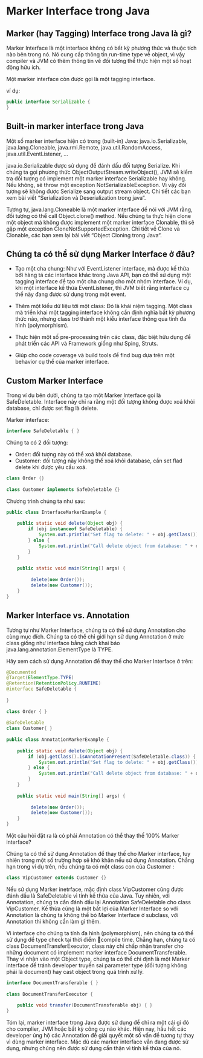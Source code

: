 # Marker Interface trong Java

## Marker (hay Tagging) Interface trong Java là gì?

Marker Interface là một interface không có bất kỳ phương thức và thuộc tích nào bên trong nó. Nó cung cấp thông tin run-time type về object, vì vậy compiler và JVM có thêm thông tin về đối tượng thể thực hiện một số hoạt động hữu ích.

Một marker interface còn được gọi là một tagging interface.

ví dụ:

```java
public interface Serializable {
}
```

## Built-in marker interface trong Java

Một số marker interface hiện có trong (built-in) Java: java.io.Serializable, java.lang.Cloneable, java.rmi.Remote, java.util.RandomAccess, java.util.EventListener, …

java.io.Serializable được sử dụng để đánh dấu đối tượng Serialize. Khi chúng ta gọi phương thức ObjectOutputStream.writeObject(), JVM sẽ kiểm tra đối tượng có implement một marker interface Serializable hay không. Nếu không, sẽ throw một exception NotSerializableException. Vì vậy đối tượng sẽ không được Serialize sang output stream object. Chi tiết các bạn xem bài viết “Serialization và Deserialization trong java“.

Tương tự, java.lang.Cloneable là một marker interface để nói với JVM rằng, đối tượng có thể call Object.clone() method. Nếu chúng ta thực hiện clone một object mà không được implement một marker interface Clonable, thì sẽ gặp một exception CloneNotSupportedException. Chi tiết về Clone và Clonable, các bạn xem lại bài viết “Object Cloning trong Java“.

## Chúng ta có thể sử dụng Marker Interface ở đâu?

- Tạo một cha chung: Như với EventListener interface, mà được kế thừa bởi hàng tá các interface khác trong Java API, bạn có thể sử dụng một tagging interface để tạo một cha chung cho một nhóm interface. Ví dụ, khi một interface kế thừa EventListener, thì JVM biết rằng interface cụ thể này đang được sử dụng trong một event.

- Thêm một kiểu dữ liệu tới một class: Đó là khái niệm tagging. Một class mà triển khai một tagging interface không cần định nghĩa bất kỳ phương thức nào, nhưng class trở thành một kiểu interface thông qua tính đa hình (polymorphism).

- Thực hiện một số pre-processing trên các class, đặc biệt hữu dụng để phát triển các API và Framework giống như Sping, Struts.

- Giúp cho code coverage và build tools để find bug dựa trên một behavior cụ thể của marker interface.

## Custom Marker Interface

Trong ví dụ bên dưới, chúng ta tạo một Marker Interface gọi là SafeDeletable. Interface này chỉ ra rằng một đối tượng không được xoá khỏi database, chỉ được set flag là delete.

Marker interface:

```java
interface SafeDeletable { }
```

Chúng ta có 2 đối tượng:

- Order: đối tượng này có thể xoá khỏi database.
- Customer: đối tượng này không thể xoá khỏi database, cần set flad delete khi được yêu cầu xoá.

```java
class Order {}
 
class Customer implements SafeDeletable {}
```

Chương trình chúng ta như sau:

```java
public class InterfaceMarkerExample {
 
    public static void delete(Object obj) {
        if (obj instanceof SafeDeletable) {
            System.out.println("Set flag to delete: " + obj.getClass());
        } else {
            System.out.println("Call delete object from database: " + obj.getClass());
        }
    }
 
    public static void main(String[] args) {
 
         delete(new Order());
         delete(new Customer());
    }
}
```

## Marker Interface vs. Annotation

Tương tự như Marker Interface, chúng ta có thể sử dụng Annotation cho cùng mục đích. Chúng ta có thể chỉ giới hạn sử dụng Annotation ở mức class giống như interface bằng cách khai báo java.lang.annotation.ElementType là TYPE.

Hãy xem cách sử dụng Annotation để thay thế cho Marker Interface ở trên:

```java
@Documented
@Target(ElementType.TYPE)
@Retention(RetentionPolicy.RUNTIME)
@interface SafeDeletable {
 
}
 
class Order { }
 
@SafeDeletable
class Customer{ }
 
public class AnnotationMarkerExample {
 
    public static void delete(Object obj) {
        if (obj.getClass().isAnnotationPresent(SafeDeletable.class)) {
            System.out.println("Set flag to delete: " + obj.getClass());
        } else {
            System.out.println("Call delete object from database: " + obj.getClass());
        }
    }
 
    public static void main(String[] args) {
 
         delete(new Order());
         delete(new Customer());
    }
}
```

Một câu hỏi đặt ra là có phải Annotation có thể thay thế 100% Marker interface?

Chúng ta có thể sử dụng Annotation để thay thế cho Marker interface, tuy nhiên trong một số trường hợp sẽ khó khăn nếu sử dụng Annotation. Chẳng hạn trong ví dụ trên, nếu chúng ta có một class con của Customer :

```java
class VipCustomer extends Customer {}
```

Nếu sử dụng Marker inetrface, mặc định class VipCustomer cũng được đánh dấu là SafeDeletable vì tính kế thừa của Java. Tuy nhiên, với Annotation, chúng ta cần đánh dấu lại Annotation SafeDeletable cho class VipCustomer. Kế thừa cũng là một bất lợi của Marker Interface so với Annotation là chúng ta không thể bỏ Marker Interface ở subclass, với Annotation thì không cần làm gì thêm.

Vì interface cho chúng ta tính đa hình (polymorphism), nên chúng ta có thể sử dụng để type check tại thời điểm compile time. Chẳng hạn, chúng ta có class DocumentTransferExecutor, class này chỉ chấp nhận transfer cho những document có implement marker interface DocumentTransferable. Thay vì nhận vào một Object type, chúng ta có thể chỉ định là một Marker interface để tránh developer truyền sai parameter type (đối tượng không phải là document) hay cast object trong quá trình xử lý.

```java
interface DocumentTransferable { }
 
class DocumentTransferExecutor {
 
    public void transfer(DocumentTransferable obj) { }
}
```

Tóm lại, marker interface trong Java được sử dụng để chỉ ra một cái gì đó cho complier, JVM hoặc bất kỳ công cụ nào khác. Hiện nay, hầu hết các developer ủng hộ các Annotation để giải quyết một số vấn đề tương tự thay vì dùng marker interface. Mặc dù các marker interface vẫn đang được sử dụng, nhưng chúng nên được sử dụng cẩn thận vì tính kế thừa của nó.
